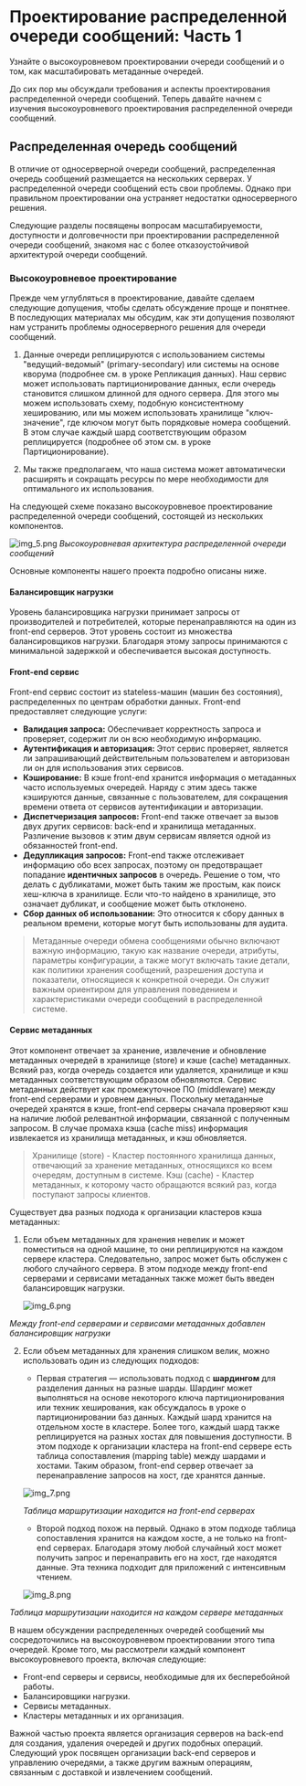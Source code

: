 # Проектирование распределенной очереди сообщений: Часть 1

Узнайте о высокоуровневом проектировании очереди сообщений и о том, как масштабировать метаданные очередей.

До сих пор мы обсуждали требования и аспекты проектирования распределенной очереди сообщений. Теперь давайте начнем с изучения
высокоуровневого проектирования распределенной очереди сообщений.

## <a id="распределенная-очередь-сообщений"></a>Распределенная очередь сообщений

В отличие от односерверной очереди сообщений, распределенная очередь сообщений размещается на нескольких серверах. У распределенной очереди
сообщений есть свои проблемы. Однако при правильном проектировании она устраняет недостатки односерверного решения.

Следующие разделы посвящены вопросам масштабируемости, доступности и долговечности при проектировании распределенной очереди сообщений,
знакомя нас с более отказоустойчивой архитектурой очереди сообщений.

### <a id="высокоуровневое-проектирование"></a>Высокоуровневое проектирование

Прежде чем углубляться в проектирование, давайте сделаем следующие допущения, чтобы сделать обсуждение проще и понятнее. В последующих
материалах мы обсудим, как эти допущения позволяют нам устранить проблемы односерверного решения для очереди сообщений.

1. Данные очереди реплицируются с использованием системы "ведущий-ведомый" (primary-secondary) или системы на основе кворума (подробнее см.
   в уроке Репликация данных). Наш сервис может использовать партиционирование данных, если очередь становится слишком длинной для одного
   сервера. Для этого мы можем использовать схему, подобную консистентному хешированию, или мы можем использовать хранилище "ключ-значение",
   где ключом могут быть порядковые номера сообщений. В этом случае каждый шард соответствующим образом реплицируется (подробнее об этом см.
   в уроке Партиционирование).

2. Мы также предполагаем, что наша система может автоматически расширять и сокращать ресурсы по мере необходимости для оптимального их
   использования.

На следующей схеме показано высокоуровневое проектирование распределенной очереди сообщений, состоящей из нескольких компонентов.

![img_5.png](img/img_5.png)
*Высокоуровневая архитектура распределенной очереди сообщений*

Основные компоненты нашего проекта подробно описаны ниже.

#### <a id="балансировщик-нагрузки"></a>Балансировщик нагрузки

Уровень балансировщика нагрузки принимает запросы от производителей и потребителей, которые перенаправляются на один из front-end серверов.
Этот уровень состоит из множества балансировщиков нагрузки. Благодаря этому запросы принимаются с минимальной задержкой и обеспечивается
высокая доступность.

#### <a id="front-end-сервис"></a>Front-end сервис

Front-end сервис состоит из stateless-машин (машин без состояния), распределенных по центрам обработки данных. Front-end предоставляет
следующие услуги:

* **Валидация запроса:** Обеспечивает корректность запроса и проверяет, содержит ли он всю необходимую информацию.
* **Аутентификация и авторизация:** Этот сервис проверяет, является ли запрашивающий действительным пользователем и авторизован ли он для
  использования этих сервисов.
* **Кэширование:** В кэше front-end хранится информация о метаданных часто используемых очередей. Наряду с этим здесь также кэшируются
  данные, связанные с пользователем, для сокращения времени ответа от сервисов аутентификации и авторизации.
* **Диспетчеризация запросов:** Front-end также отвечает за вызов двух других сервисов: back-end и хранилища метаданных. Различение вызовов
  к этим двум сервисам является одной из обязанностей front-end.
* **Дедупликация запросов:** Front-end также отслеживает информацию обо всех запросах, поэтому он предотвращает попадание **идентичных
  запросов** в очередь. Решение о том, что делать с дубликатами, может быть таким же простым, как поиск хеш-ключа в хранилище. Если что-то
  найдено в хранилище, это означает дубликат, и сообщение может быть отклонено.
* **Сбор данных об использовании:** Это относится к сбору данных в реальном времени, которые могут быть использованы для аудита.

> Метаданные очереди обмена сообщениями обычно включают важную информацию, такую как название очереди, атрибуты, параметры конфигурации, а также могут включать такие детали, как политики хранения сообщений, разрешения доступа и показатели, относящиеся к конкретной очереди. Он служит важным ориентиром для управления поведением и характеристиками очереди сообщений в распределенной системе.

#### <a id="сервис-метаданных"></a>Сервис метаданных

Этот компонент отвечает за хранение, извлечение и обновление метаданных очередей в хранилище (store) и кэше (cache) метаданных. Всякий раз,
когда очередь создается или удаляется, хранилище и кэш метаданных соответствующим образом обновляются. Сервис метаданных действует как
промежуточное ПО (middleware) между front-end серверами и уровнем данных. Поскольку метаданные очередей хранятся в кэше, front-end серверы
сначала проверяют кэш на наличие любой релевантной информации, связанной с полученным запросом. В случае промаха кэша (cache miss)
информация извлекается из хранилища метаданных, и кэш обновляется.

> Хранилище (store) - Кластер постоянного хранилища данных, отвечающий за хранение метаданных, относящихся ко всем очередям, доступным в системе.
> Кэш (cache) - Кластер метаданных, к которому часто обращаются всякий раз, когда поступают запросы клиентов.

Существует два разных подхода к организации кластеров кэша метаданных:

1. Если объем метаданных для хранения невелик и может поместиться на одной машине, то они реплицируются на каждом сервере кластера.
   Следовательно, запрос может быть обслужен с любого случайного сервера. В этом подходе между front-end серверами и сервисами метаданных
   также может быть введен балансировщик нагрузки.

   ![img_6.png](img/img_6.png)


*Между front-end серверами и сервисами метаданных добавлен балансировщик нагрузки*


2. Если объем метаданных для хранения слишком велик, можно использовать один из следующих подходов:
    * Первая стратегия — использовать подход с **шардингом** для разделения данных на разные шарды. Шардинг может выполняться на основе
      некоторого ключа партиционирования или техник хеширования, как обсуждалось в уроке
      о  партиционировании баз данных. Каждый шард
      хранится на отдельном хосте в кластере. Более того, каждый шард также реплицируется на разных хостах для повышения доступности. В этом
      подходе к организации кластера на front-end сервере есть таблица сопоставления (mapping table) между шардами и хостами. Таким образом,
      front-end сервер отвечает за перенаправление запросов на хост, где хранятся данные.

   ![img_7.png](img/img_7.png)

    *Таблица маршрутизации находится на front-end серверах*

    * Второй подход похож на первый. Однако в этом подходе таблица сопоставления хранится на каждом хосте, а не только на front-end
      серверах. Благодаря этому любой случайный хост может получить запрос и перенаправить его на хост, где находятся данные. Эта техника
      подходит для приложений с интенсивным чтением.


   ![img_8.png](img/img_8.png)

*Таблица маршрутизации находится на каждом сервере метаданных*

В нашем обсуждении распределенных очередей сообщений мы сосредоточились на высокоуровневом проектировании этого типа очередей. Кроме того,
мы рассмотрели каждый компонент высокоуровневого проекта, включая следующие:

* Front-end серверы и сервисы, необходимые для их бесперебойной работы.
* Балансировщики нагрузки.
* Сервисы метаданных.
* Кластеры метаданных и их организация.

Важной частью проекта является организация серверов на back-end для создания, удаления очередей и других подобных операций. Следующий урок
посвящен организации back-end серверов и управлению очередями, а также другим важным операциям, связанным с доставкой и извлечением
сообщений.